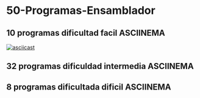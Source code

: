 # 50-Programas-Ensamblador
## 10 programas dificultad facil ASCIINEMA
[![asciicast](https://asciinema.org/a/qAeXvj4HEPFPKW6xVh3ByYfBv.svg)](https://asciinema.org/a/qAeXvj4HEPFPKW6xVh3ByYfBv)
## 32 programas dificuldad intermedia ASCIINEMA
## 8 programas dificultada dificil ASCIINEMA
